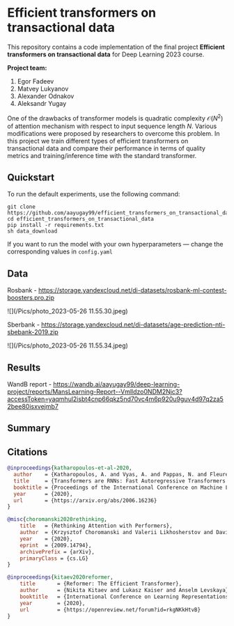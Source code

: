 # Efficient transformers on transactional data
This repository contains a code implementation of the final project **Efficient transformers on transactional data** for Deep Learning 2023 course.

__Project team:__

1) Egor Fadeev
2) Matvey Lukyanov
3) Alexander Odnakov
4) Aleksandr Yugay

One of the drawbacks of transformer models is quadratic complexity $\mathcal{O}(N^2)$ of attention mechanism with respect to input sequence length $N$. Various modifications were proposed by researchers to overcome this problem. In this project we train different types of efficient transformers on transactional data and compare their performance in terms of quality metrics and training/inference time with the standard transformer.


## Quickstart
To run the default experiments, use the following command:
```commandline
git clone https://github.com/aayugay99/efficient_transformers_on_transactional_data
cd efficient_transformers_on_transactional_data
pip install -r requirements.txt
sh data_download
```
If you want to run the model with your own hyperparameters — change the corresponding values in `config.yaml`

## Data
Rosbank - https://storage.yandexcloud.net/di-datasets/rosbank-ml-contest-boosters.pro.zip

![](/Pics/photo_2023-05-26 11.55.30.jpeg)

Sberbank - https://storage.yandexcloud.net/di-datasets/age-prediction-nti-sbebank-2019.zip

![](/Pics/photo_2023-05-26 11.55.34.jpeg)


## Results
WandB report - https://wandb.ai/aayugay99/deep-learning-project/reports/MansLearning-Report--Vmlldzo0NDM2Njc3?accessToken=yaqmhul2isbt4cnp66qkz5nd70vc4m6p920u9guv4d97q2za52bee80isxvejmb7

## Summary

## Citations

```bibtex
@inproceedings{katharopoulos-et-al-2020,
  author    = {Katharopoulos, A. and Vyas, A. and Pappas, N. and Fleuret, F.},
  title     = {Transformers are RNNs: Fast Autoregressive Transformers with Linear Attention},
  booktitle = {Proceedings of the International Conference on Machine Learning (ICML)},
  year      = {2020},
  url       = {https://arxiv.org/abs/2006.16236}
}
```

```bibtex
@misc{choromanski2020rethinking,
    title   = {Rethinking Attention with Performers},
    author  = {Krzysztof Choromanski and Valerii Likhosherstov and David Dohan and Xingyou Song and Andreea Gane and Tamas Sarlos and Peter Hawkins and Jared Davis and Afroz Mohiuddin and Lukasz Kaiser and David Belanger and Lucy Colwell and Adrian Weller},
    year    = {2020},
    eprint  = {2009.14794},
    archivePrefix = {arXiv},
    primaryClass = {cs.LG}
}
```

```bibtex
@inproceedings{kitaev2020reformer,
    title       = {Reformer: The Efficient Transformer},
    author      = {Nikita Kitaev and Lukasz Kaiser and Anselm Levskaya},
    booktitle   = {International Conference on Learning Representations},
    year        = {2020},
    url         = {https://openreview.net/forum?id=rkgNKkHtvB}
}
```
